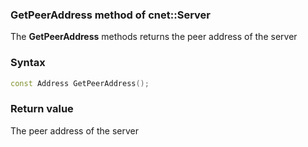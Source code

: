 ### GetPeerAddress method of cnet::Server

The **GetPeerAddress** methods returns the peer address of the server

### Syntax
```C++
const Address GetPeerAddress();
```

### Return value

The peer address of the server